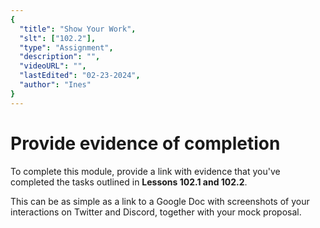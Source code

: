 ```yaml
---
{
  "title": "Show Your Work",
  "slt": ["102.2"],
  "type": "Assignment",
  "description": "",
  "videoURL": "",
  "lastEdited": "02-23-2024",
  "author": "Ines"
}
---
```


# Provide evidence of completion

To complete this module, provide a link with evidence that you've completed the tasks outlined in **Lessons 102.1 and 102.2**.

This can be as simple as a link to a Google Doc with screenshots of your interactions on Twitter and Discord, together with your mock proposal.
